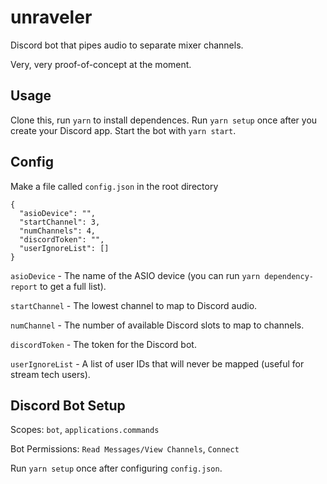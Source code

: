 # unraveler
Discord bot that pipes audio to separate mixer channels.

Very, very proof-of-concept at the moment.

## Usage
Clone this, run `yarn` to install dependences. Run `yarn setup` once after you create your Discord app. Start the bot with `yarn start`.

## Config
Make a file called `config.json` in the root directory

```
{
  "asioDevice": "",
  "startChannel": 3,
  "numChannels": 4,
  "discordToken": "",
  "userIgnoreList": []
}
```

`asioDevice` - The name of the ASIO device (you can run `yarn dependency-report` to get a full list).

`startChannel` - The lowest channel to map to Discord audio.

`numChannel` - The number of available Discord slots to map to channels.

`discordToken` - The token for the Discord bot.

`userIgnoreList` - A list of user IDs that will never be mapped (useful for stream tech users).

## Discord Bot Setup

Scopes: `bot`, `applications.commands`

Bot Permissions: `Read Messages/View Channels`, `Connect`

Run `yarn setup` once after configuring `config.json`.
